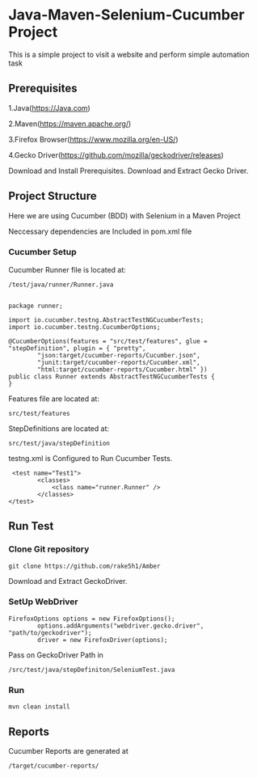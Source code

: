 
# Java-Maven-Selenium-Cucumber Project

This is a simple project to visit a website and perform simple automation task 



## Prerequisites

1.Java(https://Java.com)

2.Maven(https://maven.apache.org/)

3.Firefox Browser(https://www.mozilla.org/en-US/)

4.Gecko Driver(https://github.com/mozilla/geckodriver/releases)

Download and Install Prerequisites.
Download and Extract Gecko Driver.
## Project Structure

Here we are using Cucumber (BDD) with Selenium in a Maven Project

Neccessary dependencies are Included in pom.xml file

### Cucumber Setup

Cucumber Runner file is located at:
```
/test/java/runner/Runner.java
```

```

package runner;

import io.cucumber.testng.AbstractTestNGCucumberTests;
import io.cucumber.testng.CucumberOptions;

@CucumberOptions(features = "src/test/features", glue = "stepDefinition", plugin = { "pretty",
        "json:target/cucumber-reports/Cucumber.json",
        "junit:target/cucumber-reports/Cucumber.xml",
        "html:target/cucumber-reports/Cucumber.html" })
public class Runner extends AbstractTestNGCucumberTests {
}

```

Features file are located at:

```
src/test/features

```

StepDefinitions are located at:

```
src/test/java/stepDefinition

```


testng.xml is Configured to Run Cucumber Tests.

```
 <test name="Test1">
        <classes>
            <class name="runner.Runner" />
        </classes>
</test>
```


## Run Test

### Clone Git repository
```
git clone https://github.com/rake5h1/Amber

```

Download and Extract GeckoDriver.

### SetUp WebDriver

```
FirefoxOptions options = new FirefoxOptions();
        options.addArguments("webdriver.gecko.driver", "path/to/geckodriver");
        driver = new FirefoxDriver(options);
```

Pass on GeckoDriver Path in

```
/src/test/java/stepDefiniton/SeleniumTest.java

```

### Run

```
mvn clean install

```








## Reports

Cucumber Reports are generated at

```
/target/cucumber-reports/

```